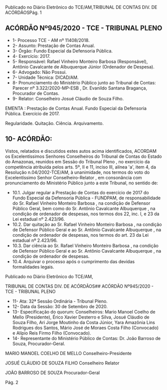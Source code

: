 Publicado  no  Diário  Eletrônico do TCE/AM,TRIBUNAL DE CONTAS DIV. DE ACÓRDÃOSPág. 1

## ACÓRDÃO Nº945/2020 - TCE - TRIBUNAL PLENO

- 1- Processo TCE - AM nº 11408/2018.
- 2- Assunto: Prestação de Contas Anual.
- 3- Órgão: Fundo Especial da Defensoria Pública.
- 4- Exercício: 2017.
- 5- Responsável: Rafael  Vinheiro  Monteiro  Barbosa  (Responsável),  Antônio  Cavalcante de Albuquerque Júnior (Ordenador de Despesa).
- 6- Advogado: Não Possui.
- 7- Unidade Técnica: DICAD/AM.
- 8- Pronunciamento  do  Ministério  Público  junto  ao  Tribunal  de  Contas: Parecer  nº 3.322/2020-MP-ESB , Dr. Evanildo Santana Bragança, Procurador de Contas.
- 9- Relator: Conselheiro Josué Cláudio de Souza Filho.

EMENTA : Prestação de Contas Anual. Fundo Especial da Defensoria Pública. Exercício de 2017.

Regularidade. Quitação. Ciência. Arquivamento.

## 10-  ACÓRDÃO:

Vistos, relatados e discutidos estes autos acima identificados, ACORDAM os Excelentíssimos Senhores Conselheiros do Tribunal de Contas do Estado do Amazonas, reunidos em Sessão do Tribunal Pleno , no exercício da competência atribuída pelos arts. 5º, II e 11, inciso III, alínea 'a', item 4, da Resolução n.04/2002-TCE/AM, à unanimidade, nos termos do voto do Excelentíssimo Senhor Conselheiro-Relator , em consonância com pronunciamento do Ministério Público junto a este Tribunal, no sentido de:

- 10.1. Julgar  regular a  Prestação  de  Contas  do  exercício  de  2017  do  Fundo Especial  da  Defensoria  Pública  -  FUNDPAM,  de  responsabilidade  do Sr. Rafael Vinheiro Monteiro Barbosa , na condição de Defensor Público Geral, bem como do Sr. Antônio Cavalcante Albuquerque , na condição de ordenador de despesas, nos termos dos 22, inc. I, e 23 da Lei estadual nº 2.423/96.
- 10.2. Dar quitação ao Sr. Rafael Vinheiro Monteiro Barbosa , na condição de Defensor Público Geral e ao Sr. Antônio Cavalcante Albuquerque ,  na condição  de  ordenador  de  despesas, nos  termos  do  art.  23  da  Lei estadual nº 2.423/96.
- 10.3. Dar ciência ao Sr. Rafael Vinheiro Monteiro Barbosa , na condição de Defensor Público Geral e ao Sr. Antônio Cavalcante Albuquerque ,  na condição de ordenador de despesas.
- 10.4. Arquivar o  processo após  o  cumprimento  das  devidas  formalidades legais.

Publicado  no  Diário  Eletrônico do TCE/AM,

TRIBUNAL DE CONTAS DIV. DE ACÓRDÃOS## ACÓRDÃO Nº945/2020 - TCE - TRIBUNAL PLENO

- 11-  Ata: 32ª Sessão Ordinária - Tribunal Pleno.
- 12-  Data da Sessão: 30 de Setembro de 2020.
- 13-  Especificação do quorum: Conselheiros: Mario Manoel Coelho de Mello (Presidente), Érico Xavier Desterro e Silva, Josué Cláudio de Souza Filho, Ari Jorge Moutinho da Costa Júnior, Yara Amazônia Lins Rodrigues dos Santos, Mário José de Moraes Costa Filho (Convocado) e Alípio Reis Firmo Filho (Convocado).
- 14-  Representante  do  Ministério  Público  de  Contas: Dr. João  Barroso  de  Souza, Procurador-Geral.

MARIO MANOEL COELHO DE MELLO Conselheiro-Presidente

JOSUÉ CLÁUDIO DE SOUZA FILHO Conselheiro Relator

JOÃO BARROSO DE SOUZA Procurador-Geral

Pág. 2